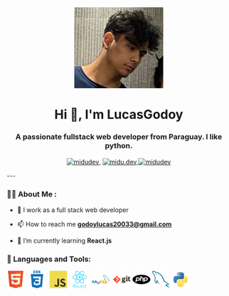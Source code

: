 <div id="header" align="center">
    <img src="https://github.com/LucasGodoyPy/LucasGodoyPY/blob/383d3ac0ee61bebf765f6f9136097792a822f7be/me1.jpeg" width="200"  />
    <h1 align="center">Hi 👋, I'm LucasGodoy</h1>
    <h3 align="center">A passionate fullstack web developer from Paraguay. I like python.</h3>
   
   <a href="https://youtube.com/" target="blank" style='margin-right:4px'>
    <img align="center" src="https://cdn.jsdelivr.net/npm/simple-icons@3.0.1/icons/youtube.svg" alt="midudev" height="28px" width="28px" />
  </a>
  <a href="https://instagram.com/midu.dev](https://instagram.com/godoy.lucas33?igshid=OGQ5ZDc2ODk2ZA==" target="blank">
    <img align="center" src="https://cdn.jsdelivr.net/npm/simple-icons@3.0.1/icons/instagram.svg" alt="midu.dev" height="28px" width="28px" />
  </a>
  <a href="https://www.linkedin.com/in/lucas-godoy-a82901211" target="blank">
    <img align="center" src="https://cdn.jsdelivr.net/npm/simple-icons@3.0.1/icons/linkedin.svg" alt="midudev" height="28px" width="28px" />
  </a>
</p>
</div>
---

### 👨‍💻 About Me :

- 📝 I work as a full stack web developer

- 📫 How to reach me **godoylucas20033@gmail.com**

- 🌱 I’m currently learning **React.js**


<div align="left">
    <h3>🔨 Languages and Tools:</h3>
    <div>
        <img src="https://github.com/devicons/devicon/blob/master/icons/html5/html5-original.svg" title="HTML5" alt="HTML" width="40" height="40"/>&nbsp;
        <img src="https://github.com/devicons/devicon/blob/master/icons/css3/css3-plain-wordmark.svg"  title="CSS3" alt="CSS" width="40" height="40"/>&nbsp;
        <img src="https://github.com/devicons/devicon/blob/master/icons/javascript/javascript-original.svg" title="JavaScript" alt="JavaScript" width="40" height="40"/>&nbsp;
        <img src="https://github.com/devicons/devicon/blob/master/icons/react/react-original-wordmark.svg" title="React" alt="React" width="40" height="40"/>&nbsp;
        <img src="https://github.com/devicons/devicon/blob/master/icons/mysql/mysql-original-wordmark.svg" title="MySQL"  alt="MySQL" width="40" height="40"/>&nbsp;
        <img src="https://github.com/devicons/devicon/blob/master/icons/git/git-original-wordmark.svg" title="Git" **alt="Git" width="40" height="40"/>
        <img src="https://github.com/devicons/devicon/blob/master/icons/php/php-plain.svg" title="PHP" **alt="PHP" width="40" height="40"/>
        <img src="https://github.com/devicons/devicon/blob/master/icons/mysql/mysql-plain.svg" title="SQL" **alt="SQL" width="40" height="40"/>
        <img src="https://github.com/devicons/devicon/blob/master/icons/python/python-original.svg" title="PYTHON" **alt="PYTHON" width="40" height="40"/>
      </div>
</div>


